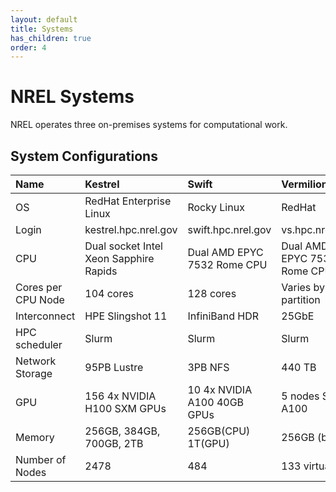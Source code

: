 ```yaml
---
layout: default
title: Systems
has_children: true
order: 4
---
```


# NREL Systems
NREL operates three on-premises systems for computational work. 

## System Configurations

| Name        | Kestrel |  Swift        | Vermilion     | 
| :---------- | :------ |  :----------- | :------------- |
| OS          | RedHat Enterprise Linux |  Rocky Linux    | RedHat       |
| Login       | kestrel.hpc.nrel.gov |  swift.hpc.nrel.gov | vs.hpc.nrel.gov |
| CPU         | Dual socket Intel Xeon Sapphire Rapids |  Dual AMD EPYC 7532 Rome CPU | Dual AMD EPYC 7532 Rome CPU |
| Cores per CPU Node | 104 cores |  128 cores | Varies by partition | 
| Interconnect | HPE Slingshot 11 | InfiniBand HDR| 25GbE |
| HPC scheduler | Slurm | Slurm | Slurm |
| Network Storage | 95PB Lustre | 3PB NFS | 440 TB
| GPU         | 156 4x NVIDIA H100 SXM GPUs | 10 4x NVIDIA A100 40GB GPUs | 5 nodes Single A100
| Memory      | 256GB, 384GB, 700GB, 2TB | 256GB(CPU) 1T(GPU) | 256GB (base)
| Number of Nodes| 2478 | 484 | 133 virtual |


